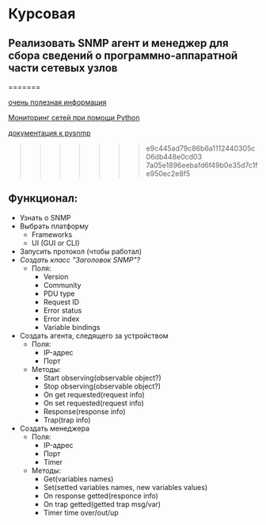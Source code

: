 # Курсовая
##  Реализовать SNMP агент и менеджер для сбора сведений о программно-аппаратной части сетевых узлов

=======

[очень полезная информация](https://selectel.ru/blog/snmp/)

[Мониторинг сетей при помощи Python](http://onreader.mdl.ru/MasteringPythonNetworking/content/Ch07.html)

[документация к pysnmp](https://www.pysnmp.com)
>>>>>>> e9c445ad79c86b6a1112440305c06db448e0cd03
>>>>>>> 7a05e1896eebafd6f49b0e35d7c1fe950ec2e8f5

## Функционал:
- Узнать о SNMP
- Выбрать платформу
  - Frameworks
  - UI (GUI or CLI)
- Запусить протокол (чтобы работал)
- _Создать класс "Заголовок SNMP"?_
  - Поля:
    - Version
    - Community
    - PDU type
    - Request ID
    - Error status
    - Error index
    - Variable bindings
- Создать агента, следящего за устройством
  - Поля:
    - IP-адрес
    - Порт
  - Методы:
    - Start observing(observable object?)
    - Stop observing(observable object?)
    - On get requested(request info)
    - On set requested(request info)
    - Response(response info)
    - Trap(trap info)
- Создать менеджера
  - Поля:
    - IP-адрес
    - Порт
    - Timer
  - Методы:
    - Get(variables names)
    - Set(setted variables names, new variables values)
    - On response getted(responce info)
    - On trap getted(getted trap msg/var)
    - Timer time over/out/up
